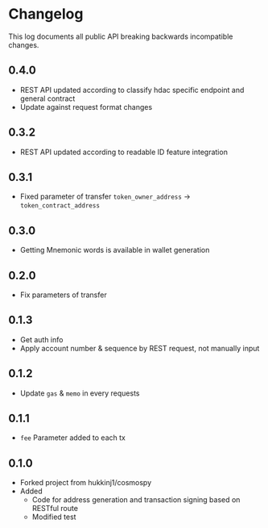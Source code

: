 Changelog
=========

This log documents all public API breaking backwards incompatible changes.

0.4.0
----
- REST API updated according to classify hdac specific endpoint and general contract
- Update against request format changes


0.3.2
----
- REST API updated according to readable ID feature integration

0.3.1
-----
- Fixed parameter of transfer `token_owner_address` -> `token_contract_address`

0.3.0
-----
- Getting Mnemonic words is available in wallet generation

0.2.0
-----
- Fix parameters of transfer

0.1.3
-----
- Get auth info
- Apply account number & sequence by REST request, not manually input

0.1.2
-----
- Update `gas` & `memo` in every requests

0.1.1
-----
- `fee` Parameter added to each tx

0.1.0
-----
- Forked project from hukkinj1/cosmospy
- Added
    - Code for address generation and transaction signing based on RESTful route
    - Modified test
